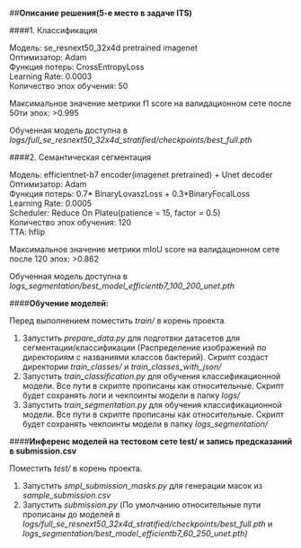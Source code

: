 ##**Описание решения(5-е место в задаче ITS)**

####1. Классификация

Модель: se_resnext50_32x4d pretrained imagenet  
Оптимизатор: Adam  
Функция потерь: CrossEntropyLoss  
Learning Rate: 0.0003  
Количество эпох обучения: 50  

Максимальное значение метрики f1 score на валидационном сете после 50ти эпох: >0.995

Обученная модель доступна в _logs/full_se_resnext50_32x4d_stratified/checkpoints/best_full.pth_


####2. Семантическая сегментация

Модель: efficientnet-b7 encoder(imagenet pretrained) + Unet decoder  
Оптимизатор: Adam  
Функция потерь: 0.7* BinaryLovaszLoss + 0.3*BinaryFocalLoss  
Learning Rate: 0.0005  
Scheduler: Reduce On Plateu(patience = 15, factor = 0.5)  
Количество эпох обучения: 120  
TTA: hflip

Максимальное значение метрики mIoU score на валидационном сете после 120 эпох: >0.862

Обученная модель доступна в _logs_segmentation/best_model_efficientb7_100_200_unet.pth_



####**Обучение моделей:**

Перед выполнением поместить _train/_ в корень проекта.

1. Запустить _prepare_data.py_ для подготвки датасетов для сегментации/классификации
(Распределение изображений по директориям с названиями классов бактерий). 
Скрипт создаст директории _train_classes/_ и _train_classes_with_json/_ 
2. Запустить _train_classification.py_ для обучения классификационной модели.
Все пути в скрипте прописаны как относительные. Скрипт будет сохранять логи и чекпоинты модели
в папку _logs/_
3.  Запустить _train_segmentation.py_ для обучения классификационной модели.
Все пути в скрипте прописаны как относительные. Скрипт будет сохранять чекпоинты модели
в папку _logs_segmentation/_

####**Инференс моделей на тестовом сете test/ и запись предсказаний в submission.csv**

Поместить _test/_ в корень проекта.

1. Запустить _smpl_submission_masks.py_ для генерации масок из _sample_submission.csv_
2. Запустить _submission.py_ (По умолчанию относительные пути прописаны до моделей в _logs/full_se_resnext50_32x4d_stratified/checkpoints/best_full.pth_ 
и _logs_segmentation/best_model_efficientb7_60_250_unet.pth)_


